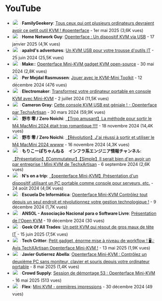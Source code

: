 # YouTube

- <a href="https://www.youtube.com/@FamilyGeekery"><img src="https://yt3.ggpht.com/E0GurViIbPH1skzVN5g7rjvyGnwAGHyjmuBgfjPDn3LyoWApDl4KAXKCt5bEya93aDGL7inhwg=s88-c-k-c0x00ffffff-no-rj" alt="" width="28" style="border-radius: 50%; vertical-align: middle;" onerror="this.style.display='none'"></a> **FamilyGeekery**: [Tous ceux qui ont plusieurs ordinateurs devraient avoir ce petit outil KVM ! #openterface](https://www.youtube.com/watch?v=l5e1wHwZ__c) - 1er mai 2025 (3,6K vues)
- <a href="https://www.youtube.com/@Home Network Guy"><img src="https://yt3.ggpht.com/wmQPGuau8ThNtsGR0Kc6m78_55P0_hH6fB4p2dPwHlIXyZ61SGk7yl9ogIMxaWhb8Q0f8zAn=s88-c-k-c0x00ffffff-no-rj" alt="" width="28" style="border-radius: 50%; vertical-align: middle;" onerror="this.style.display='none'"></a> **Home Network Guy**: [Openterface : Un dispositif KVM via USB](https://www.youtube.com/watch?v=sKDYsKBv90A) - 17 janvier 2025 (4,1K vues)
- <a href="https://www.youtube.com/@apalrd's adventures"><img src="https://yt3.ggpht.com/qencJ8YC4SCPbV_ylp47d-yNIAMTzt6QlncVrJ8FfwRDYeB4m7St7MZNSCDOVx3Qw_9CJxHR5A=s88-c-k-c0x00ffffff-no-rj" alt="" width="28" style="border-radius: 50%; vertical-align: middle;" onerror="this.style.display='none'"></a> **apalrd's adventures**: [Un KVM USB pour votre trousse d'outils IT](https://www.youtube.com/watch?v=ZZ5P6MnBcHw) - 25 juin 2024 (25,5K vues)
- <a href="https://www.youtube.com/@Make:"><img src="https://yt3.ggpht.com/ytc/AIdro_mbT6bPBRqaz5fH4ZhPL1KzEDJ1y1-ZgA8Bt1OATJ9omHvR=s88-c-k-c0x00ffffff-no-rj" alt="" width="28" style="border-radius: 50%; vertical-align: middle;" onerror="this.style.display='none'"></a> **Make:**: [Openterface Mini-KVM gadget KVM open-source](https://www.youtube.com/watch?v=lwitzvmxsgc) - 30 mai 2024 (2,8K vues)
- <a href="https://www.youtube.com/@Per Mejdal Rasmussen"><img src="https://yt3.ggpht.com/ytc/AIdro_kdotLHlTa1Y2q8-iN2iWHWF1EUnyVTxxrfbXqb-9ql7sY=s88-c-k-c0x00ffffff-no-rj" alt="" width="28" style="border-radius: 50%; vertical-align: middle;" onerror="this.style.display='none'"></a> **Per Mejdal Rasmussen**: [Jouer avec le KVM-Mini Toolkit](https://www.youtube.com/watch?v=FaAFCHHQeQg) - 12 décembre 2024 (476 vues)
- <a href="https://www.youtube.com/@Electromaker"><img src="https://yt3.ggpht.com/erBuQrc8PUPxL6UVWNLwUUXZu1QoY1qmWe4x-nVdxhw_kMOeMsT3SDhHM3sYxt2oYKC--zNvug=s88-c-k-c0x00ffffff-no-rj" alt="" width="28" style="border-radius: 50%; vertical-align: middle;" onerror="this.style.display='none'"></a> **Electromaker**: [Transformez votre ordinateur portable en console KVM avec Mini-KVM](https://www.youtube.com/watch?v=K0EuMSQEwKo) - 2 juillet 2024 (11,5K vues)
- <a href="https://www.youtube.com/@Cameron Gray"><img src="https://yt3.ggpht.com/5PO3ZYQMljAvN-whnmlMKXvceL0N83EvbrICFDqNT70MgCk_pRAlRAPPE2QZNqsxRfcJ_pRjo7k=s88-c-k-c0x00ffffff-no-rj" alt="" width="28" style="border-radius: 50%; vertical-align: middle;" onerror="this.style.display='none'"></a> **Cameron Gray**: [Cette console KVM USB est géniale ! - Openterface par TechxArtisan](https://www.youtube.com/watch?v=xAEQpWyfY-c) - 30 mars 2024 (59,9K vues)
- <a href="https://www.youtube.com/@野市 零 / Zero Noichi"><img src="https://yt3.ggpht.com/-wFXaLYB_lhWD63lDMk7y9_ye3uBcM68c1Yh9B-_9iSQR5OxUwwiJBkzKrZasEe4_rEYVoLA=s88-c-k-c0x00ffffff-no-rj" alt="" width="28" style="border-radius: 50%; vertical-align: middle;" onerror="this.style.display='none'"></a> **野市 零 / Zero Noichi**: [【Trop amusant】La méthode pour sortir le M4 MacMini 2024 était trop romantique !!!!](https://www.youtube.com/watch?v=B7GHj7mPei4) - 18 novembre 2024 (14,4K vues)
- <a href="https://www.youtube.com/@野市 零 / Zero Noichi"><img src="https://yt3.ggpht.com/-wFXaLYB_lhWD63lDMk7y9_ye3uBcM68c1Yh9B-_9iSQR5OxUwwiJBkzKrZasEe4_rEYVoLA=s88-c-k-c0x00ffffff-no-rj" alt="" width="28" style="border-radius: 50%; vertical-align: middle;" onerror="this.style.display='none'"></a> **野市 零 / Zero Noichi**: [【Révolution】J'ai réussi à sortir et utiliser le M4 MacMini 2024 wwww](https://www.youtube.com/watch?v=1iTaDp24PBI) - 16 novembre 2024 (4,3K vues)
- <a href="https://www.youtube.com/@もりこーぽちゃんねる　インフラ系エンジニア情報チャンネル"><img src="https://yt3.ggpht.com/SnBBa_jP4nHBXxH8x15EVoxK0Lmd7DNUPaSIzajdyHLBylcN9DtqmK11YH5IDoTtpgprQUiBKt8=s88-c-k-c0x00ffffff-no-rj" alt="" width="28" style="border-radius: 50%; vertical-align: middle;" onerror="this.style.display='none'"></a> **もりこーぽちゃんねる　インフラ系エンジニア情報チャンネル**: [【Présentation】【Commutateur】【Simple】Il serait bien d'en avoir un par entreprise ! Mini KVM de TechxArtisan](https://www.youtube.com/watch?v=hOSP7je8zSk) - 6 septembre 2024 (2,6K vues)
- <a href="https://www.youtube.com/@N's on a trip"><img src="https://yt3.ggpht.com/ytc/AIdro_mZcPSKP_AhotkMl-hIEgx1D4jYY8WrBMdilMfqR3lGhw=s88-c-k-c0x00ffffff-no-rj" alt="" width="28" style="border-radius: 50%; vertical-align: middle;" onerror="this.style.display='none'"></a> **N's on a trip**: [【openterface Mini-KVM】Présentation d'un dispositif utilisant un PC portable comme console pour serveurs, etc.](https://www.youtube.com/watch?v=U8kvzWnOWWc) - 24 août 2024 (4,0K vues)
- <a href="https://www.youtube.com/@Escuela De Informática"><img src="https://yt3.ggpht.com/ytc/AIdro_n3viduJaRLR09pfZekDq2MYO6Xtg8SfshR2Bot0zNpXQg=s88-c-k-c0x00ffffff-no-rj" alt="" width="28" style="border-radius: 50%; vertical-align: middle;" onerror="this.style.display='none'"></a> **Escuela De Informática**: [Openterface Mini-KVM Contrôlez tout depuis un seul endroit et révolutionnez votre gestion technologique !](https://www.youtube.com/watch?v=XTbpzx91Qbs) - 9 décembre 2024 (1,7K vues)
- <a href="https://www.youtube.com/@ANSOL - Associação Nacional para o Software Livre"><img src="https://yt3.ggpht.com/23qr9nbZX5PvvYTzJjyAG-Wghnvao86rfwM-Yy58ZA0kvvWbA4dMaC7fAUzCJ56U2uN6r6Zo=s88-c-k-c0x00ffffff-no-rj" alt="" width="28" style="border-radius: 50%; vertical-align: middle;" onerror="this.style.display='none'"></a> **ANSOL - Associação Nacional para o Software Livre**: [Présentation de l'Open KVM](https://www.youtube.com/watch?v=VjH0H8Nt68k) - 19 décembre 2024 (30 vues)
- <a href="https://www.youtube.com/@Geek Of All Trades"><img src="https://yt3.ggpht.com/U0OdbO7R13-ySf4G__3r3uQJw3yxAzi4VGjiqaeT5kMOM5VsSB7NRsO_Joks09srZtkwGB5GGFE=s88-c-k-c0x00ffffff-no-rj" alt="" width="28" style="border-radius: 50%; vertical-align: middle;" onerror="this.style.display='none'"></a> **Geek Of All Trades**: [Un petit KVM qui résout de gros maux de tête IT](https://www.youtube.com/watch?v=VfVGD2bQswQ) - 15 juin 2025 (7,5K vues)
- <a href="https://www.youtube.com/@Tech Critter"><img src="https://yt3.ggpht.com/ytc/AIdro_nEP7oWvQWCiJIUYPlPxjjLhc-bke_nlUfy-dJkTk80Iw=s88-c-k-c0x00ffffff-no-rj" alt="" width="28" style="border-radius: 50%; vertical-align: middle;" onerror="this.style.display='none'"></a> **Tech Critter**: [Petit gadget, énorme mise à niveau de workflow ! 🖥️💡 Avis TechXArtisan Openterface Mini-KVM !](https://www.youtube.com/watch?v=MNp8AifZ8_Q) - 13 mai 2025 (1,9K vues)
- <a href="https://www.youtube.com/@Javier Gutierrez Abella"><img src="https://yt3.ggpht.com/ytc/AIdro_lkVDRCHKSbjko5n0Vto1FazyoHLtYHZ0BJLq554iF0ZNW1=s88-c-k-c0x00ffffff-no-rj" alt="" width="28" style="border-radius: 50%; vertical-align: middle;" onerror="this.style.display='none'"></a> **Javier Gutierrez Abella**: [Openterface Mini-KVM : Contrôlez un deuxième PC sans moniteur, clavier et souris depuis votre ordinateur portable](https://www.youtube.com/watch?v=Lf45H4Hkt1o) - 8 mai 2025 (1,4K vues)
- <a href="https://www.youtube.com/@Crowd Supply"><img src="https://yt3.ggpht.com/ytc/AIdro_k3sdLF_Um9i3PE-j1PgaVzoR5biaME7Qs-3MPnuyfdag=s88-c-k-c0x00ffffff-no-rj" alt="" width="28" style="border-radius: 50%; vertical-align: middle;" onerror="this.style.display='none'"></a> **Crowd Supply**: [Session de démontage 53 : Openterface Mini-KVM](https://www.youtube.com/watch?v=Tp4f_uxEo6E) - 16 mai 2025 (513 vues)
- <a href="https://www.youtube.com/@Flex"><img src="https://yt3.ggpht.com/Kf3e_fA9yQ_wBLDT_9iq4STHrt9HoXOI_pCx4uWphCaLeZTYhgSwwnZJ0mhNZRijfB0fGd38lQ=s88-c-k-c0x00ffffff-no-rj" alt="" width="28" style="border-radius: 50%; vertical-align: middle;" onerror="this.style.display='none'"></a> **Flex**: [Mini KVM - premières impressions](https://www.youtube.com/watch?v=xQev3upcoKo) - 30 décembre 2024 (49 vues)
